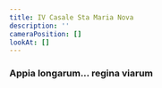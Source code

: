 ```yaml
---
title: IV Casale Sta Maria Nova
description: ''
cameraPosition: []
lookAt: []
---
```

### Appia longarum... regina viarum
